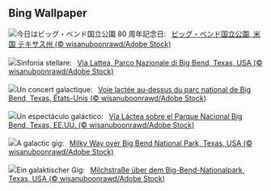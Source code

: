 ## Bing Wallpaper
![](https://www.bing.com/th?id=OHR.BigBendMilkyWay_JA-JP3523395036_UHD.jpg&w=1000)今日はビッグ・ベンド国立公園 80 周年記念日:&nbsp;&ensp;[ビッグ・ベンド国立公園, 米国 テキサス州 (© wisanuboonrawd/Adobe Stock)](https://www.bing.com/th?id=OHR.BigBendMilkyWay_JA-JP3523395036_UHD.jpg)
<br><br/>
![](https://www.bing.com/th?id=OHR.BigBendMilkyWay_IT-IT7811408807_UHD.jpg&w=1000)Sinfonia stellare:&nbsp;&ensp;[Via Lattea, Parco Nazionale di Big Bend, Texas, USA (© wisanuboonrawd/Adobe Stock)](https://www.bing.com/th?id=OHR.BigBendMilkyWay_IT-IT7811408807_UHD.jpg)
<br><br/>
![](https://www.bing.com/th?id=OHR.BigBendMilkyWay_FR-FR4230024049_UHD.jpg&w=1000)Un concert galactique:&nbsp;&ensp;[Voie lactée au-dessus du parc national de Big Bend, Texas, États-Unis (© wisanuboonrawd/Adobe Stock)](https://www.bing.com/th?id=OHR.BigBendMilkyWay_FR-FR4230024049_UHD.jpg)
<br><br/>
![](https://www.bing.com/th?id=OHR.BigBendMilkyWay_ES-ES2997966986_UHD.jpg&w=1000)Un espectáculo galáctico:&nbsp;&ensp;[Vía Láctea sobre el Parque Nacional Big Bend, Texas, EE.UU. (© wisanuboonrawd/Adobe Stock)](https://www.bing.com/th?id=OHR.BigBendMilkyWay_ES-ES2997966986_UHD.jpg)
<br><br/>
![](https://www.bing.com/th?id=OHR.BigBendMilkyWay_EN-GB2396509445_UHD.jpg&w=1000)A galactic gig:&nbsp;&ensp;[Milky Way over Big Bend National Park, Texas, USA (© wisanuboonrawd/Adobe Stock)](https://www.bing.com/th?id=OHR.BigBendMilkyWay_EN-GB2396509445_UHD.jpg)
<br><br/>
![](https://www.bing.com/th?id=OHR.BigBendMilkyWay_DE-DE9932033977_UHD.jpg&w=1000)Ein galaktischer Gig:&nbsp;&ensp;[Milchstraße über dem Big-Bend-Nationalpark, Texas, USA (© wisanuboonrawd/Adobe Stock)](https://www.bing.com/th?id=OHR.BigBendMilkyWay_DE-DE9932033977_UHD.jpg)
<br><br/>

